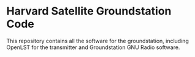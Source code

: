 # Harvard Satellite Groundstation Code
This repository contains all the software for the groundstation, including OpenLST for the transmitter and Groundstation GNU Radio software.